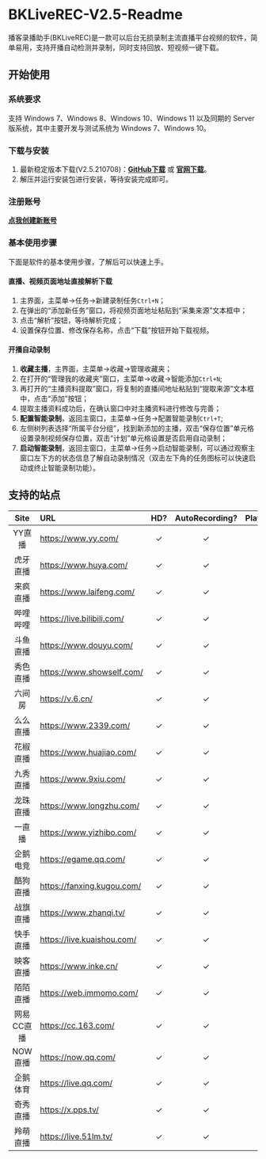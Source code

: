 # BKLiveREC-V2.5-Readme

播客录播助手(BKLiveREC)是一款可以后台无损录制主流直播平台视频的软件，简单易用，支持开播自动检测并录制，同时支持回放、短视频一键下载。

## 开始使用

### 系统要求

支持 Windows 7、Windows 8、Windows 10、Windows 11 以及同期的 Server 版系统，其中主要开发与测试系统为 Windows 7、Windows 10。

### 下载与安装

1. 最新稳定版本下载(V2.5.210708)：**[GitHub下载](https://github.com/yibuqianmo/bkliverec_v2.5/releases/tag/v2.5.210708)** 或 **[官网下载](https://www.bklivedown.top/down.htm)**。
2. 解压并运行安装包进行安装，等待安装完成即可。

### 注册账号

**[点我创建新账号](https://www.bklivedown.top/index.aspx?m=signup)**

### 基本使用步骤

下面是软件的基本使用步骤，了解后可以快速上手。

#### 直播、视频页面地址直接解析下载

1. 主界面，主菜单->任务->新建录制任务`Ctrl+N`；
2. 在弹出的“添加新任务”窗口，将视频页面地址粘贴到“采集来源”文本框中；
3. 点击“解析”按钮，等待解析完成；
4. 设置保存位置、修改保存名称，点击“下载”按钮开始下载视频。

#### 开播自动录制

1. **收藏主播**，主界面，主菜单->收藏->管理收藏夹；
2. 在打开的“管理我的收藏夹”窗口，主菜单->收藏->智能添加`Ctrl+N`;
3. 再打开的“主播资料提取”窗口，将复制的直播间地址粘贴到“提取来源”文本框中，点击“添加”按钮；
4. 提取主播资料成功后，在确认窗口中对主播资料进行修改与完善；
5. **配置智能录制**，返回主窗口，主菜单->任务->配置智能录制`Ctrl+T`;
6. 左侧树列表选择“所属平台分组”，找到新添加的主播，双击“保存位置”单元格设置录制视频保存位置，双击“计划”单元格设置是否启用自动录制；
7. **启动智能录制**，返回主窗口，主菜单->任务->启动智能录制，可以通过观察主窗口左下方的状态信息了解自动录制情况（双击左下角的任务图标可以快速启动或终止智能录制功能）。

## 支持的站点

| Site | URL | HD? | AutoRecording? | Playback? | ShortVideo? | Barrage? |
| :--: | :-- | :-: | :------------: | :-------: | :---------: | :------: |
| YY直播 | <https://www.yy.com/> |✓|✓|✓|✓| |
| 虎牙直播 | <https://www.huya.com/> |✓|✓|✓|✓| |
| 来疯直播 | <https://www.laifeng.com/> |✓|✓|✓|✓| |
| 哔哩哔哩 | <https://live.bilibili.com/> |✓|✓|✓|✓| |
| 斗鱼直播 | <https://www.douyu.com/> |✓|✓|✓|✓| |
| 秀色直播 | <https://www.showself.com/> |✓|✓|✓|✓| |
| 六间房 | <https://v.6.cn/> |✓|✓|✓|✓| |
| 么么直播 | <https://www.2339.com/> |✓|✓|✓|✓| |
| 花椒直播 | <https://www.huajiao.com/> |✓|✓|✓|✓| |
| 九秀直播 | <https://www.9xiu.com/> |✓|✓|✓|✓| |
| 龙珠直播 | <https://www.longzhu.com/> |✓|✓|✓|✓| |
| 一直播 | <https://www.yizhibo.com/> |✓|✓|✓|✓| |
| 企鹅电竞 | <https://egame.qq.com/> |✓|✓|✓|✓| |
| 酷狗直播 | <https://fanxing.kugou.com/> |✓|✓|✓|✓| |
| 战旗直播 | <https://www.zhanqi.tv/> |✓|✓|✓|✓| |
| 快手直播 | <https://live.kuaishou.com/> |✓|✓|✓|✓| |
| 映客直播 | <https://www.inke.cn/> |✓|✓|✓|✓| |
| 陌陌直播 | <https://web.immomo.com/> |✓|✓|✓|✓| |
| 网易CC直播 | <https://cc.163.com/> |✓|✓|✓|✓| |
| NOW直播 | <https://now.qq.com/> |✓|✓|✓|✓| |
| 企鹅体育 | <https://live.qq.com/> |✓|✓|✓|✓| |
| 奇秀直播 | <https://x.pps.tv/> |✓|✓|✓|✓| |
| 羚萌直播 | <https://live.51lm.tv/> |✓|✓|✓|✓| |
